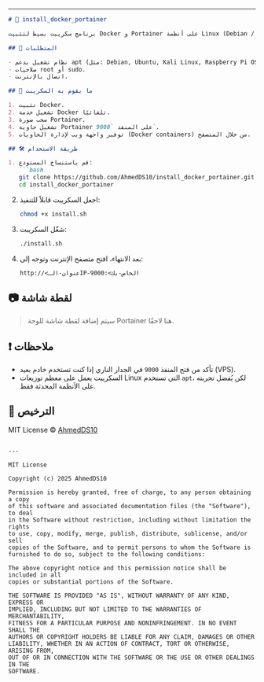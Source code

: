 
---

````markdown
# 🐳 install_docker_portainer

برنامج سكريبت بسيط لتثبيت Docker و Portainer على أنظمة Linux (Debian / Ubuntu / Kali / Raspberry Pi OS).

## 📌 المتطلبات

- نظام تشغيل يدعم apt (مثل: Debian, Ubuntu, Kali Linux, Raspberry Pi OS).
- صلاحيات root أو sudo.
- اتصال بالإنترنت.

## 🚀 ما يقوم به السكريبت

1. تثبيت Docker.
2. تشغيل خدمة Docker تلقائيًا.
3. سحب صورة Portainer.
4. تشغيل حاوية Portainer على المنفذ `9000`.
5. توفير واجهة ويب لإدارة الحاويات (Docker containers) من خلال المتصفح.

## 🛠️ طريقة الاستخدام

1. قم باستنساخ المستودع:
   ```bash
   git clone https://github.com/AhmedDS10/install_docker_portainer.git
   cd install_docker_portainer
````

2. اجعل السكريبت قابلاً للتنفيذ:

   ```bash
   chmod +x install.sh
   ```

3. شغّل السكريبت:

   ```bash
   ./install.sh
   ```

4. بعد الانتهاء، افتح متصفح الإنترنت وتوجه إلى:

   ```
   http://<عنوان-الـIP-الخاص-بك>:9000
   ```

## 📷 لقطة شاشة

> سيتم إضافة لقطة شاشة للوحة Portainer هنا لاحقًا.

## ❗ ملاحظات

* تأكد من فتح المنفذ `9000` في الجدار الناري إذا كنت تستخدم خادم بعيد (VPS).
* السكريبت يعمل على معظم توزيعات Linux التي تستخدم `apt`، لكن يُفضل تجربته على الأنظمة المحدثة فقط.

## 📄 الترخيص

MIT License © [AhmedDS10](https://github.com/AhmedDS10)

```

---

MIT License

Copyright (c) 2025 AhmedDS10

Permission is hereby granted, free of charge, to any person obtaining a copy
of this software and associated documentation files (the "Software"), to deal
in the Software without restriction, including without limitation the rights
to use, copy, modify, merge, publish, distribute, sublicense, and/or sell
copies of the Software, and to permit persons to whom the Software is
furnished to do so, subject to the following conditions:

The above copyright notice and this permission notice shall be included in all
copies or substantial portions of the Software.

THE SOFTWARE IS PROVIDED "AS IS", WITHOUT WARRANTY OF ANY KIND, EXPRESS OR
IMPLIED, INCLUDING BUT NOT LIMITED TO THE WARRANTIES OF MERCHANTABILITY,
FITNESS FOR A PARTICULAR PURPOSE AND NONINFRINGEMENT. IN NO EVENT SHALL THE
AUTHORS OR COPYRIGHT HOLDERS BE LIABLE FOR ANY CLAIM, DAMAGES OR OTHER
LIABILITY, WHETHER IN AN ACTION OF CONTRACT, TORT OR OTHERWISE, ARISING FROM,
OUT OF OR IN CONNECTION WITH THE SOFTWARE OR THE USE OR OTHER DEALINGS IN THE
SOFTWARE.
```
